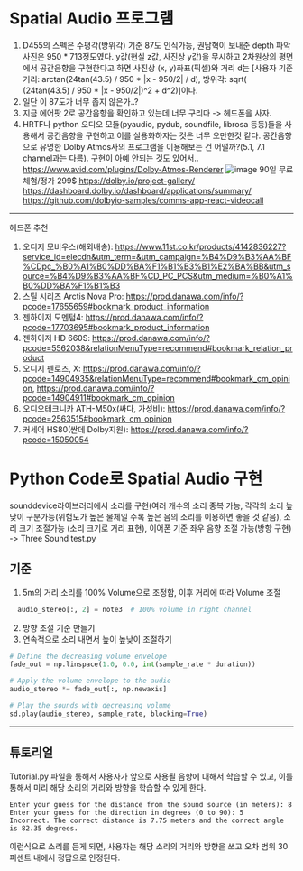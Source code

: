 # Spatial Audio 프로그램 

1. D455의 스펙은 수평각(방위각) 기준 87도 인식가능, 권남혁이 보내준 depth 파악 사진은 950 * 713정도였다. y값(현실 z값, 사진상 y값)을 무시하고 2차원상의 평면에서 공간음향을 구현한다고 하면 사진상 (x, y)좌표(픽셀)와 거리 d는 [사용자 기준 거리: arctan(24tan(43.5) / 950 * |x - 950/2| / d), 방위각: sqrt( (24tan(43.5) / 950 * |x - 950/2|)^2 + d^2)]이다.
2. 일단 이 87도가 너무 좁지 않은가..?
3. 지금 에어팟 2로 공간음향을 확인하고 있는데 너무 구리다 -> 헤드폰을 사자.
4. HRTF나 python 오디오 모듈(pyaudio, pydub, soundfile, librosa 등등)들을 사용해서 공간음향을 구현하고 이를 실용화하자는 것은 너무 오만한것 같다. 공간음향으로 유명한 Dolby Atmos사의 프로그램을 이용해보는 건 어떨까?(5.1, 7.1 channel과는 다름). 구현이 아예 안되는 것도 있어서..
https://www.avid.com/plugins/Dolby-Atmos-Renderer
![image](https://github.com/KangJongHyun/DGIST_UGRP_VISION/assets/134807177/8325195b-1743-470f-b790-fb83f4ab18de)
90일 무료체험/정가 299$
https://dolby.io/project-gallery/
https://dashboard.dolby.io/dashboard/applications/summary/
https://github.com/dolbyio-samples/comms-app-react-videocall
----
헤드폰 추천
1. 오디지 모비우스(해외배송): https://www.11st.co.kr/products/4142836227?service_id=elecdn&utm_term=&utm_campaign=%B4%D9%B3%AA%BF%CDpc_%B0%A1%B0%DD%BA%F1%B1%B3%B1%E2%BA%BB&utm_source=%B4%D9%B3%AA%BF%CD_PC_PCS&utm_medium=%B0%A1%B0%DD%BA%F1%B1%B3
2. 스틸 시리즈 Arctis Nova Pro: https://prod.danawa.com/info/?pcode=17655659#bookmark_product_information
3. 젠하이저 모멘텀4: https://prod.danawa.com/info/?pcode=17703695#bookmark_product_information
4. 젠하이저 HD 660S: https://prod.danawa.com/info/?pcode=5562038&relationMenuType=recommend#bookmark_relation_product
5. 오디지 펜로즈, X: https://prod.danawa.com/info/?pcode=14904935&relationMenuType=recommend#bookmark_cm_opinion, https://prod.danawa.com/info/?pcode=14904911#bookmark_cm_opinion
6. 오디오테크니카 ATH-M50x(싸다, 가성비): https://prod.danawa.com/info/?pcode=2563515#bookmark_cm_opinion
7. 커세어 HS80(싼데 Dolby지원): https://prod.danawa.com/info/?pcode=15050054

# Python Code로 Spatial Audio 구현 
sounddevice라이브러리에서 소리를 구현(여러 개수의 소리 중복 가능, 각각의 소리 높 낮이 구분가능(위험도가 높은 물체일 수록 높은 음의 소리를 이용하면 좋을 것 같음), 소리 크기 조절가능 (소리 크기로 거리 표현), 이어폰 기준 좌우 음향 조절 가능(방향 구현) -> Three Sound test.py 

## 기준 
1. 5m의 거리 소리를 100% Volume으로 조정함, 이후 거리에 따라 Volume 조절
```py
  audio_stereo[:, 2] = note3  # 100% volume in right channel
```
2. 방향 조절 기준 만들기
3. 연속적으로 소리 내면서 높이 높낮이 조절하기
```py
# Define the decreasing volume envelope
fade_out = np.linspace(1.0, 0.0, int(sample_rate * duration))

# Apply the volume envelope to the audio
audio_stereo *= fade_out[:, np.newaxis]

# Play the sounds with decreasing volume
sd.play(audio_stereo, sample_rate, blocking=True)
```

------
## 튜토리얼 
Tutorial.py 파일을 통해서 사용자가 앞으로 사용될 음향에 대해서 학습할 수 있고, 이를 통해서 미리 해당 소리의 거리와 방향을 학습할 수 있게 한다. 
```
Enter your guess for the distance from the sound source (in meters): 8
Enter your guess for the direction in degrees (0 to 90): 5
Incorrect. The correct distance is 7.75 meters and the correct angle is 82.35 degrees.
```
이런식으로 소리를 듣게 되면, 사용자는 해당 소리의 거리와 방향을 쓰고 오차 범위 30퍼센트 내에서 정답으로 인정된다. 
